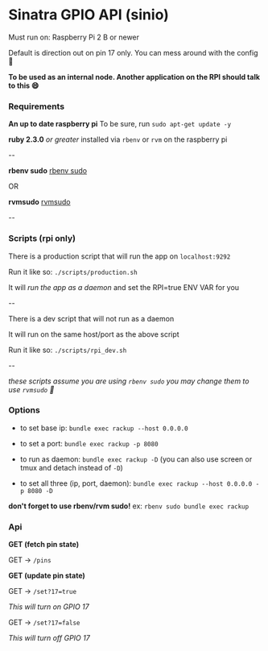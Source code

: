 # Sinatra GPIO API (sinio)

Must run on: Raspberry Pi 2 B or newer

Default is direction out on pin 17 only. You can mess around with the config :tada:

**To be used as an internal node. Another application on the RPI should talk to this :smile:**

### Requirements

**An up to date raspberry pi** To be sure, run `sudo apt-get update -y`

**ruby 2.3.0** *or greater* installed via `rbenv` or `rvm` on the raspberry pi

--

**rbenv sudo** [rbenv sudo](https://github.com/dcarley/rbenv-sudo)

OR

**rvmsudo** [rvmsudo](https://rvm.io/integration/sudo)

--

### Scripts (rpi only)

There is a production script that will run the app on `localhost:9292`

Run it like so: `./scripts/production.sh`

It will *run the app as a daemon* and set the RPI=true ENV VAR for you

--

There is a dev script that will not run as a daemon

It will run on the same host/port as the above script

Run it like so: `./scripts/rpi_dev.sh`

--

*these scripts assume you are using `rbenv sudo` you may change them to use `rvmsudo` :rocket:*

### Options

* to set base ip: `bundle exec rackup --host 0.0.0.0`
* to set a port: `bundle exec rackup -p 8080`
* to run as daemon: `bundle exec rackup -D` (you can also use screen or tmux and detach instead of `-D`)

* to set all three (ip, port, daemon): `bundle exec rackup --host 0.0.0.0 -p 8080 -D`

**don't forget to use rbenv/rvm sudo!** ex: `rbenv sudo bundle exec rackup`

### Api

**GET (fetch pin state)**

GET -> `/pins`

**GET (update pin state)**

GET -> `/set?17=true`

*This will turn on GPIO 17*

GET -> `/set?17=false`

*This will turn off GPIO 17*
